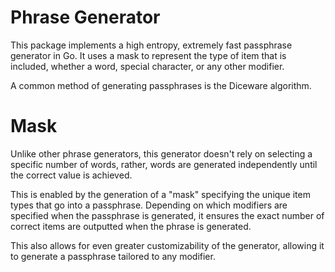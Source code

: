 # Phrase Generator

This package implements a high entropy, extremely fast passphrase
generator in Go. It uses a mask to represent the type of item that is 
included, whether a word, special character, or any other modifier. 

A common method of generating passphrases is the Diceware algorithm.

# Mask

Unlike other phrase generators, this generator doesn't rely on selecting
a specific number of words, rather, words are generated independently 
until the correct value is achieved. 

This is enabled by the generation of a "mask" specifying the unique item
types that go into a passphrase. Depending on which modifiers are specified
when the passphrase is generated, it ensures the exact number of correct
items are outputted when the phrase is generated. 

This also allows for even greater customizability of the generator, 
allowing it to generate a passphrase tailored to any modifier.